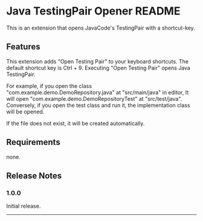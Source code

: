 # Java TestingPair Opener README

This is an extension that opens JavaCode's TestingPair with a shortcut-key.

## Features

This extension adds "Open Testing Pair" to your keyboard shortcuts.
The default shortcut key is Ctrl + 9.
Executing "Open Testing Pair" opens Java TestingPair.

For example, if you open the class "com.example.demo.DemoRepository.java" at "src/main/java" in editor, 
It will open "com.example.demo.DemoRepositoryTest" at "src/test/java".
Conversely, if you open the test class and run it, the implementation class will be opened.

If the file does not exist, it will be created automatically.

## Requirements

none.

## Release Notes

### 1.0.0

Initial release.

---